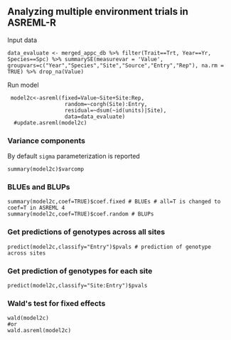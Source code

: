 ## Analyzing multiple environment trials in ASREML-R


Input data

```
data_evaluate <- merged_appc_db %>% filter(Trait==Trt, Year==Yr, Species==Spc) %>% summarySE(measurevar = 'Value', groupvars=c("Year","Species","Site","Source","Entry","Rep"), na.rm = TRUE) %>% drop_na(Value)
```

Run model

```
 model2c<-asreml(fixed=Value~Site+Site:Rep,
                  random=~corgh(Site):Entry,
                  residual=~dsum(~id(units)|Site),
                  data=data_evaluate)
  #update.asreml(model2c)
```

### Variance components
By default ```sigma``` parameterization is reported

```
summary(model2c)$varcomp
```

### BLUEs and BLUPs

```
summary(model2c,coef=TRUE)$coef.fixed # BLUEs # all=T is changed to coef=T in ASREML 4
summary(model2c,coef=TRUE)$coef.random # BLUPs
```

### Get predictions of genotypes across all sites

```
predict(model2c,classify="Entry")$pvals # prediction of genotype across sites
```

### Get prediction of genotypes for each site

```
predict(model2c,classify="Site:Entry")$pvals
```

### Wald's test for fixed effects

```
wald(model2c)
#or
wald.asreml(model2c)
```
